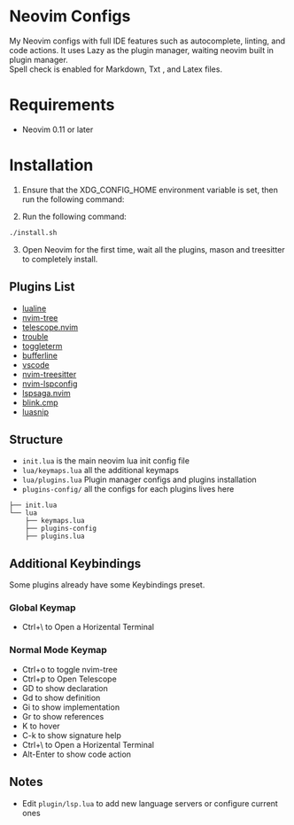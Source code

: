 # Neovim Configs

My Neovim configs with full IDE features such as autocomplete, linting, and code actions. It uses Lazy as the plugin manager, waiting neovim built in plugin manager.   
Spell check is enabled for Markdown, Txt , and Latex files.

# Requirements

* Neovim 0.11 or later

# Installation

1. Ensure that the XDG_CONFIG_HOME environment variable is set, then run the following command:

2. Run the following command:
```bash
./install.sh
```

3. Open Neovim for the first time, wait all the plugins, mason and treesitter to completely install.

## Plugins List

* [lualine](https://github.com/nvim-lualine/lualine.nvim) 
* [nvim-tree](https://github.com/nvim-tree/nvim-tree.lua)
* [telescope.nvim](https://github.com/nvim-telescope/telescope.nvim)
* [trouble](https://github.com/folke/trouble.nvim)
* [toggleterm](https://github.com/akinsho/toggleterm.nvim)
* [bufferline](https://github.com/akinsho/bufferline.nvim)
* [vscode](https://github.com/Mofiqul/vscode.nvim)
* [nvim-treesitter](https://github.com/nvim-treesitter/nvim-treesitter)
* [nvim-lspconfig](https://github.com/neovim/nvim-lspconfig)
* [lspsaga.nvim](https://github.com/nvimdev/lspsaga.nvim)
* [blink.cmp](https://github.com/saghen/blink.cmp)
* [luasnip](https://github.com/L3MON4D3/LuaSnip)

## Structure

* `init.lua` is the main neovim lua init config file
* `lua/keymaps.lua` all the additional keymaps
* `lua/plugins.lua` Plugin manager configs and plugins installation  
* `plugins-config/` all the configs for each plugins lives here

```
├── init.lua
└── lua
    ├── keymaps.lua
    ├── plugins-config
    ├── plugins.lua
```

## Additional Keybindings

Some plugins already have some Keybindings preset.

### Global Keymap
* Ctrl+\ to Open a Horizental Terminal

### Normal Mode Keymap
* Ctrl+o to toggle nvim-tree
* Ctrl+p to Open Telescope
* GD to show declaration
* Gd to show definition
* Gi to show implementation
* Gr to show references
* K to hover
* C-k to show signature help
* Ctrl+\ to Open a Horizental Terminal
* Alt-Enter to show code action

## Notes
* Edit `plugin/lsp.lua` to add new language servers or configure current ones 
